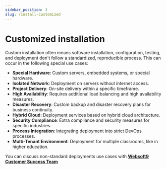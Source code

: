 ```yaml
---
sidebar_position: 3
slug: /install-customized
---
```


# Customized installation

Custom installation often means software installation, configuration, testing, and deployment don't follow a standardized, reproducible process. This can occur in the following special use cases:

- **Special Hardware**: Custom servers, embedded systems, or special hardware.
- **Isolated Network**: Deployment on servers without internet access.
- **Project Delivery**: On-site delivery within a specific timeframe.
- **High Availability**: Requires additional load balancing and high availability measures.
- **Disaster Recovery**: Custom backup and disaster recovery plans for business continuity.
- **Hybrid Cloud**: Deployment services based on hybrid cloud architecture.
- **Security Compliance**: Extra compliance and security measures for specific industries.
- **Process Integration**: Integrating deployment into strict DevOps processes.
- **Multi-Tenant Environment**: Deployment for multiple classrooms, like in higher education.

You can discuss non-standard deployments use cases with **[Websoft9 Customer Success Team](../helpdesk)** 